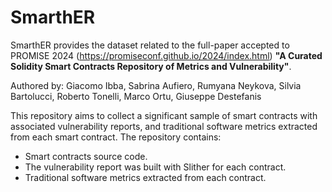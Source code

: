 # SmarthER
SmarthER provides the dataset related to the full-paper accepted to PROMISE 2024 (https://promiseconf.github.io/2024/index.html) **"A Curated Solidity Smart Contracts Repository of Metrics and Vulnerability"**.

Authored by: Giacomo Ibba, Sabrina Aufiero, Rumyana Neykova, Silvia Bartolucci, Roberto Tonelli, Marco Ortu, Giuseppe Destefanis

This repository aims to collect a significant sample of smart contracts with associated vulnerability reports, and traditional software metrics extracted from each smart contract. 
The repository contains:
- Smart contracts source code.
- The vulnerability report was built with Slither for each contract.
- Traditional software metrics extracted from each contract.
